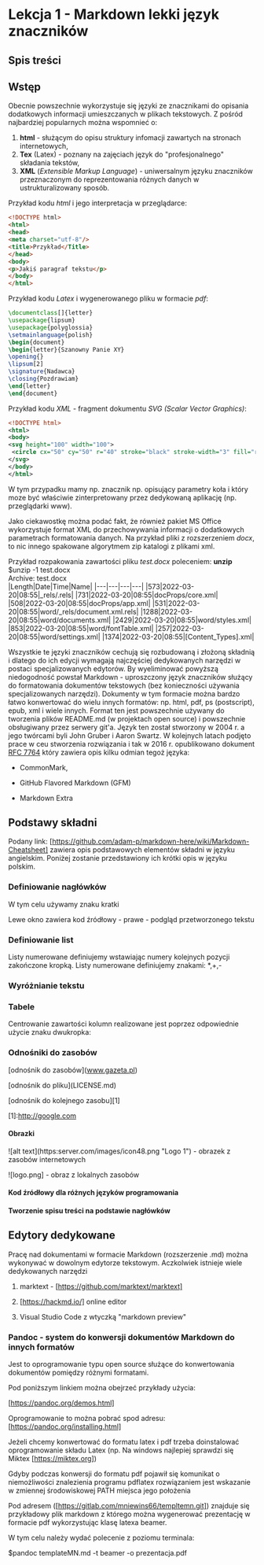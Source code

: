 # Lekcja 1 - Markdown lekki język znaczników

## Spis treści

## Wstęp
Obecnie powszechnie wykorzystuje się języki ze znacznikami do opisania dodatkowych informacji
umieszczanych w plikach tekstowych. Z pośród najbardziej popularnych można wspomnieć o:
1. **html** - służącym do opisu struktury infomacji zawartych na stronach internetowych,
2. **Tex** (Latex) - poznany na zajęciach język do "profesjonalnego" składania tekstów,
3. **XML** (*Extensible Markup Language*) - uniwersalnym języku znaczników przeznaczonym do reprezentowania różnych danych w ustrukturalizowany sposób.

Przykład kodu *html* i jego interpretacja w przeglądarce:
```html
<!DOCTYPE html>
<html>
<head>
<meta charset="utf-8"/>
<title>Przykład</Title>
</head>
<body>
<p>Jakiś paragraf tekstu</p>
</body>
</html>
```

Przykład kodu *Latex* i wygenerowanego pliku w formacie *pdf*:
```Latex
\documentclass[]{letter}
\usepackage{lipsum}
\usepackage{polyglossia}
\setmainlanguage{polish}
\begin{document}
\begin{letter}{Szanowny Panie XY}
\opening{}
\lipsum[2]
\signature{Nadawca}
\closing{Pozdrawiam}
\end{letter}
\end{document}
```

Przykład kodu *XML* - fragment dokumentu *SVG (Scalar Vector Graphics)*:
```XML
<!DOCTYPE html>
<html>
<body>
<svg height="100" width="100">
 <circle cx="50" cy="50" r="40" stroke="black" stroke-width="3" fill="red" />
</svg>
</body>
</html>
```
W tym przypadku mamy np. znacznik np. <circle> opisujący parametry koła i który moze być właściwie zinterpretowany przez dedykowaną aplikację (np. przeglądarki www).

Jako ciekawostkę można podać fakt, że również pakiet MS Office wykorzystuje format XML do przechowywania informacji o dodatkowych parametrach formatowania danych. Na przykład pliki z rozszerzeniem *docx*, to nic innego spakowane algorytmem zip katalogi z plikami xml.

Przykład rozpakowania zawartości pliku *test.docx* poleceniem: **unzip**\
$unzip -1 test.docx\
Archive: test.docx\
|Length|Date|Time|Name|
|---|---|---|---|
|573|2022-03-20|08:55|_rels/.rels|
|731|2022-03-20|08:55|docProps/core.xml|
|508|2022-03-20|08:55|docProps/app.xml|
|531|2022-03-20|08:55|word/_rels/document.xml.rels|
|1288|2022-03-20|08:55|word/documents.xml|
|2429|2022-03-20|08:55|word/styles.xml|
|853|2022-03-20|08:55|word/fontTable.xml|
|257|2022-03-20|08:55|word/settings.xml|
|1374|2022-03-20|08:55|[Content_Types].xml|

Wszystkie te języki znaczników cechują się rozbudowaną i złożoną składnią i dlatego do ich edycji wymagają najczęściej dedykowanych narzędzi w postaci specjalizowanych edytorów. By wyeliminować powyższą niedogodność powstał Markdown - uproszczony język znaczników służący do formatowania dokumentów tekstowych (bez konieczności używania specjalizowanych narzędzi). Dokumenty w tym formacie można bardzo łatwo konwertować do wielu innych formatów: np. html, pdf, ps (postscript), epub, xml i wiele innych. Format ten jest powszechnie używany do tworzenia plików README.md (w projektach open source) i powszechnie obsługiwany przez serwery git'a. Język ten został stworzony w 2004 r. a jego twórcami byli John Gruber i Aaron Swartz. W kolejnych latach podjęto prace w ceu stworzenia rozwiązania i tak w 2016 r. opublikowano dokument <ins>RFC 7764</ins> który zawiera opis kilku odmian tegoż języka:

* CommonMark,

* GitHub Flavored Markdown (GFM)

* Markdown Extra

## Podstawy składni
Podany link: [https://github.com/adam-p/markdown-here/wiki/Markdown-Cheatsheet] zawiera opis podstawowych elementów składni w języku angielskim. Poniżej zostanie przedstawiony ich krótki opis w języku polskim.
### Definiowanie nagłówków
W tym celu używamy znaku kratki

Lewe okno zawiera kod źródłowy - prawe - podgląd przetworzonego tekstu
### Definiowanie list
Listy numerowane definiujemy wstawiając numery kolejnych pozycji zakończone kropką. Listy numerowane definiujemy znakami: *,+,-

### Wyróżnianie tekstu

### Tabele
Centrowanie zawartości kolumn realizowane jest poprzez odpowiednie użycie znaku dwukropka:

### Odnośniki do zasobów
\[odnośnik do zasobów](www.gazeta.pl)

\[odnośnik do pliku](LICENSE.md)

\[odnośnik do kolejnego zasobu][1]

\[1]:http://google.com

#### Obrazki
![alt text]\(https:server.com/images/icon48.png "Logo 1") - obrazek z zasobów internetowych

![logo.png] - obraz z lokalnych zasobów

#### Kod źródłowy dla różnych języków programowania

#### Tworzenie spisu treści na podstawie nagłówków

## Edytory dedykowane

Pracę nad dokumentami w formacie Markdown (rozszerzenie .md) można wykonywać w dowolnym edytorze tekstowym. Aczkolwiek istnieje wiele dedykowanych narzędzi

1. marktext - [https://github.com/marktext/marktext]

2. [https://hackmd.io/] online editor

3. Visual Studio Code z wtyczką "markdown preview"

### Pandoc - system do konwersji dokumentów Markdown do innych formatów

Jest to oprogramowanie typu open source służące do konwertowania dokumentów pomiędzy różnymi formatami.

Pod poniższym linkiem można obejrzeć przykłady użycia:

[https://pandoc.org/demos.html]

Oprogramowanie to można pobrać spod adresu: [https://pandoc.org/installing.html]

Jeżeli chcemy konwertować do formatu latex i pdf trzeba doinstalować oprogramowanie składu Latex (np. Na windows najlepiej sprawdzi się Miktex [https://miktex.org])

Gdyby podczas konwersji do formatu pdf pojawił się komunikat o niemożliwości znalezienia programu pdflatex rozwiązaniem jest wskazanie w zmiennej środowiskowej PATH miejsca jego położenia

Pod adresem ([https://gitlab.com/mniewins66/templtemn.git]) znajduje się przykładowy plik markdown z którego można wygenerować prezentację w formacie pdf wykorzystując klasę latexa beamer.

W tym celu należy wydać polecenie z poziomu terminala:

$pandoc templateMN.md -t beamer -o prezentacja.pdf
